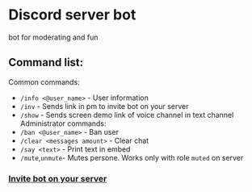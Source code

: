 # Discord server bot

bot for moderating and fun

## Command list:
Common commands:
 - `/info <@user_name>` - User information
 - `/inv` - Sends link in pm to invite bot on your server
 - `/show` - Sends screen demo link of voice channel in text channel
Administrator commands:
 - `/ban <@user_name>` - Ban user
 - `/clear <messages amount>` - Clear chat
 - `/say <text>` - Print text in embed
 - `/mute`,`unmute`- Mutes persone. Works only with role `muted` on server


### [Invite bot on your server](https://discordapp.com/oauth2/authorize?client_id=505040895200985089&scope=bot&permissions=37088334)




